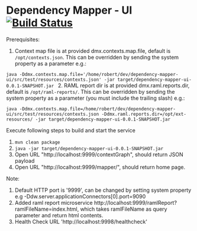 # Dependency Mapper - UI [![Build Status](https://travis-ci.org/CJSCommonPlatform/dependency-mapper-ui.svg?branch=master)](https://github.com/CJSCommonPlatform/dependency-mapper-ui)

Prerequisites:

1. Context map file is at provided dmx.contexts.map.file, default is `/opt/contexts.json`. This can be overridden by sending the system property as a parameter  e.g.:

`java -Ddmx.contexts.map.file='/home/robert/dev/dependency-mapper-ui/src/test/resources/contexts.json' -jar target/dependency-mapper-ui-0.0.1-SNAPSHOT.jar `
2. RAML report dir is at provided dmx.raml.reports.dir, default is `/opt/raml-reports/`. This can be overridden by sending the system property as a parameter (you must include the trailing slash) e.g.:

`java -Ddmx.contexts.map.file=/home/robert/dev/dependency-mapper-ui/src/test/resources/contexts.json -Ddmx.raml.reports.dir=/opt/ext-resources/ -jar target/dependency-mapper-ui-0.0.1-SNAPSHOT.jar `


Execute following steps to build and start the service

1. `mvn clean package`
2. `java -jar target/dependency-mapper-ui-0.0.1-SNAPSHOT.jar ` 
3. Open URL "http://localhost:9999/contextGraph", should return JSON payload
4. Open URL "http://localhost:9999/mapper/", should return home page.

Note:

1. Default HTTP port is '9999', can be changed by setting system property e.g -Ddw.server.applicationConnectors[0].port=9090
2. Added raml report microservice http://localhost:9999/ramlReport?ramlFileName=index.html, which takes ramlFileName as query parameter and return html contents. 
3. Health Check URL 'http://localhost:9998/healthcheck'
